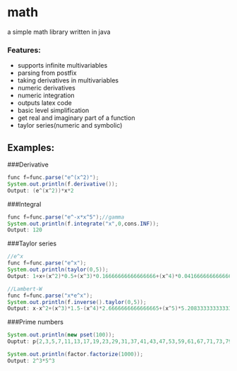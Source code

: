 # math
a simple math library written in java

### Features:
- supports infinite multivariables
- parsing from postfix
- taking derivatives in multivariables
- numeric derivatives
- numeric integration
- outputs latex code
- basic level simplification
- get real and imaginary part of a function
- taylor series(numeric and symbolic)

## Examples:

###Derivative
```java
func f=func.parse("e^(x^2)");
System.out.println(f.derivative());
Output: (e^(x^2))*x*2
```

###Integral
```java
func f=func.parse("e^-x*x^5");//gamma
System.out.println(f.integrate("x",0,cons.INF));
Output: 120
```

###Taylor series
```java
//e^x
func f=func.parse("e^x");
System.out.println(taylor(0,5));
Output: 1+x+(x^2)*0.5+(x^3)*0.16666666666666666+(x^4)*0.041666666666666664+(x^5)*0.008333333333333333

//Lambert-W
func f=func.parse("x*e^x");
System.out.println(f.inverse().taylor(0,5));
Output: x-x^2+(x^3)*1.5-(x^4)*2.6666666666666665+(x^5)*5.208333333333333

```
###Prime numbers
```java
System.out.println(new pset(100));
Ouptut: p{2,3,5,7,11,13,17,19,23,29,31,37,41,43,47,53,59,61,67,71,73,79,83,89,97}

System.out.println(factor.factorize(1000));
Output: 2^3*5^3
```
